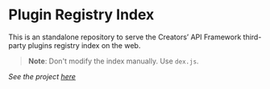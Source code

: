 # Plugin Registry Index

This is an standalone repository to serve the Creators’ API Framework third-party
plugins registry index on the web.

> **Note**: Don't modify the index manually. Use `dex.js`.

*See the project [here](https://github.com/vytdev/creators-api)*
